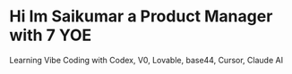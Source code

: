 # Hi Im Saikumar a Product Manager with 7 YOE
Learning Vibe Coding with Codex, V0, Lovable, base44, Cursor, Claude AI

